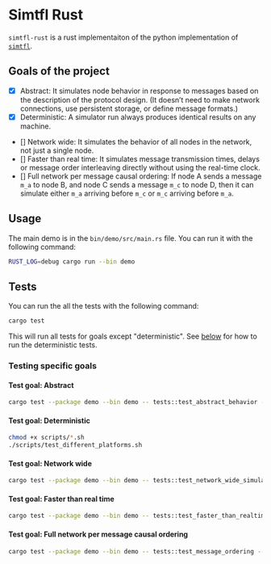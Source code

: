 # Simtfl Rust

`simtfl-rust` is a rust implementaiton of the python implementation of [`simtfl`](https://github.com/electric-Coin-Company/simtfl).

## Goals of the project

- [x] Abstract: It simulates node behavior in response to messages based on the description of the protocol design. (It doesn’t need to make network connections, use persistent storage, or define message formats.)
- [x] Deterministic: A simulator run always produces identical results on any machine.
- [] Network wide: It simulates the behavior of all nodes in the network, not just a single node.
- [] Faster than real time: It simulates message transmission times, delays or message order interleaving directly without using the real-time clock.
- [] Full network per message causal ordering: If node A sends a message `m_a` to node B, and node C sends a message `m_c` to node D, then it can simulate either `m_a` arriving before `m_c` or `m_c` arriving before `m_a`.

## Usage

The main demo is in the `bin/demo/src/main.rs` file. You can run it with the following command:

```bash
RUST_LOG=debug cargo run --bin demo
```

## Tests

You can run the all the tests with the following command:

```bash
cargo test
```

This will run all tests for goals except "deterministic". See [below](#test-goal-deterministic) for how to run the deterministic tests.

### Testing specific goals

#### Test goal: Abstract

```bash
cargo test --package demo --bin demo -- tests::test_abstract_behavior --exact --show-output
```

#### Test goal: Deterministic

```bash
chmod +x scripts/*.sh
./scripts/test_different_platforms.sh
```

#### Test goal: Network wide

```bash
cargo test --package demo --bin demo -- tests::test_network_wide_simulation --exact --show-output
```

#### Test goal: Faster than real time

```bash
cargo test --package demo --bin demo -- tests::test_faster_than_realtime --exact --show-output
```

#### Test goal: Full network per message causal ordering

```bash
cargo test --package demo --bin demo -- tests::test_message_ordering --exact --show-output
```

